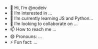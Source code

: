 - 👋 Hi, I’m @nodeiv
- 👀 I’m interested in ...
- 🌱 I’m currently learning JS and Python...
- 💞️ I’m looking to collaborate on ...
- 📫 How to reach me ...
- 😄 Pronouns: ...
- ⚡ Fun fact: ...

<!---
nodeiv/nodeiv is a ✨ special ✨ repository because its `README.md` (this file) appears on your GitHub profile.
You can click the Preview link to take a look at your changes.
--->
